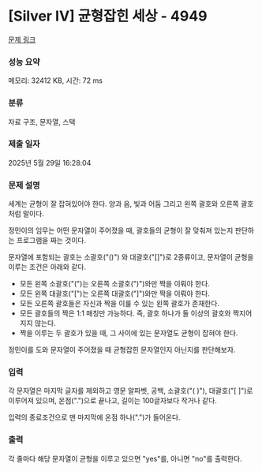 # [Silver IV] 균형잡힌 세상 - 4949 

[문제 링크](https://www.acmicpc.net/problem/4949) 

### 성능 요약

메모리: 32412 KB, 시간: 72 ms

### 분류

자료 구조, 문자열, 스택

### 제출 일자

2025년 5월 29일 16:28:04

### 문제 설명

<p>세계는 균형이 잘 잡혀있어야 한다. 양과 음, 빛과 어둠 그리고 왼쪽 괄호와 오른쪽 괄호처럼 말이다.</p>

<p>정민이의 임무는 어떤 문자열이 주어졌을 때, 괄호들의 균형이 잘 맞춰져 있는지 판단하는 프로그램을 짜는 것이다.</p>

<p>문자열에 포함되는 괄호는 소괄호("()") 와 대괄호("[]")로 2종류이고, 문자열이 균형을 이루는 조건은 아래와 같다.</p>

<ul>
	<li>모든 왼쪽 소괄호("(")는 오른쪽 소괄호(")")와만 짝을 이뤄야 한다.</li>
	<li>모든 왼쪽 대괄호("[")는 오른쪽 대괄호("]")와만 짝을 이뤄야 한다.</li>
	<li>모든 오른쪽 괄호들은 자신과 짝을 이룰 수 있는 왼쪽 괄호가 존재한다.</li>
	<li>모든 괄호들의 짝은 1:1 매칭만 가능하다. 즉, 괄호 하나가 둘 이상의 괄호와 짝지어지지 않는다.</li>
	<li>짝을 이루는 두 괄호가 있을 때, 그 사이에 있는 문자열도 균형이 잡혀야 한다.</li>
</ul>

<p>정민이를 도와 문자열이 주어졌을 때 균형잡힌 문자열인지 아닌지를 판단해보자.</p>

### 입력 

 <p>각 문자열은 마지막 글자를 제외하고 영문 알파벳, 공백, 소괄호("( )"), 대괄호("[ ]")로 이루어져 있으며, 온점(".")으로 끝나고, 길이는 100글자보다 작거나 같다.</p>

<div>입력의 종료조건으로 맨 마지막에 온점 하나(".")가 들어온다.</div>

### 출력 

 <p>각 줄마다 해당 문자열이 균형을 이루고 있으면 "yes"를, 아니면 "no"를 출력한다.</p>

